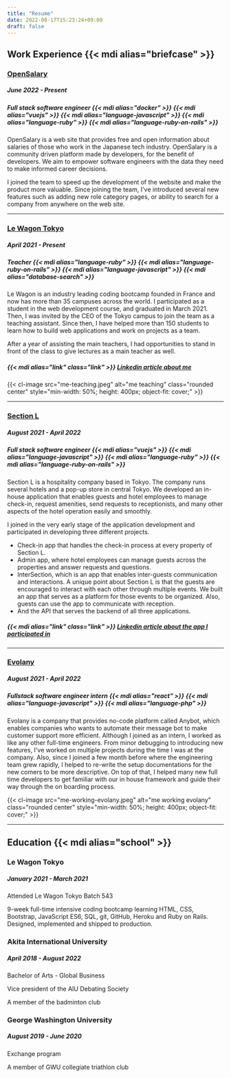 ```yaml
---
title: "Resume"
date: 2022-08-17T15:23:24+09:00
draft: false
---
```

## Work Experience  {{< mdi alias="briefcase" >}}
### [OpenSalary](https://opensalary.jp/)
##### June 2022 - Present

##### Full stack software engineer {{< mdi alias="docker" >}} {{< mdi alias="vuejs" >}} {{< mdi alias="language-javascript" >}} {{< mdi alias="language-ruby" >}} {{< mdi alias="language-ruby-on-rails" >}}

OpenSalary is a web site that provides free and open information about salaries of those who work in the Japanese tech industry. OpenSalary is a community driven platform made by developers, for the benefit of developers. We aim to empower software engineers with the data they need to make informed career decisions.

I joined the team to speed up the development of the website and make the product more valuable. Since joining the team, I've introduced several new features such as adding new role category pages, or ability to search for a company from anywhere on the web site.

---

### [Le Wagon Tokyo](https://www.lewagon.com/tokyo)
##### April 2021 - Present
##### Teacher  {{< mdi alias="language-ruby" >}} {{< mdi alias="language-ruby-on-rails" >}} {{< mdi alias="language-javascript" >}} {{< mdi alias="database-search" >}}

Le Wagon is an industry leading coding bootcamp founded in France and now has more than 35 campuses across the world. I participated as a student in the web development course, and graduated in March 2021. Then, I was invited by the CEO of the Tokyo campus to join the team as a teaching assistant. Since then, I have helped more than 150 students to learn how to build web applications and work on projects as a team.

After a year of assisting the main teachers, I had opportunities to stand in front of the class to give lectures as a main teacher as well.

##### {{< mdi alias="link" class="link" >}} [Linkedin article about me](https://www.linkedin.com/posts/le-wagon-tokyo_webdevelopment-developer-freelance-activity-6920247551661137920-JTs1?utm_source=linkedin_share&utm_medium=member_desktop_web)

{{< cl-image src="me-teaching.jpeg" alt="me teaching" class="rounded center" style="min-width: 50%; height: 400px; object-fit: cover;" >}}

---
### [Section L](https://section-l.co/)
##### August 2021 - April 2022
##### Full stack software engineer {{< mdi alias="vuejs" >}} {{< mdi alias="language-javascript" >}} {{< mdi alias="language-ruby" >}} {{< mdi alias="language-ruby-on-rails" >}}

Section L is a hospitality company based in Tokyo. The company runs several hotels and a pop-up store in central Tokyo. We developed an in-house application that enables guests and hotel employees to manage check-in, request amenities, send requests to receptionists, and many other aspects of the hotel operation easily and smoothly.

I joined in the very early stage of the application development and participated in developing three different projects.
- Check-in app that handles the check-in process at every property of Section L.
- Admin app, where hotel employees can manage guests across the properties and answer requests and questions.
- InterSection, which is an app that enables inter-guests communication and interactions. A unique point about Section L is that the guests are encouraged to interact with each other through multiple events. We built an app that serves as a platform for those events to be organized. Also, guests can use the app to communicate with reception.
- And the API that serves the backend of all three applications.

##### {{< mdi alias="link" class="link" >}} [Linkedin article about the app I participated in](https://www.linkedin.com/posts/section-l_community-team-tokyo-activity-6874648735641694208-UanI?utm_source=share)
---

### [Evolany](https://evolany.com/)
##### August 2021 - April 2022
##### Fullstack software engineer intern {{< mdi alias="react" >}} {{< mdi alias="language-javascript" >}} {{< mdi alias="language-php" >}}
Evolany is a company that provides no-code platform called Anybot, which enables companies who wants to automate their message bot to make customer support more efficient. Although I joined as an intern, I worked as like any other full-time engineers. From minor debugging to introducing new features, I've worked on multiple projects during the time I was at the company. Also, since I joined a few month before where the engineering team grew rapidly, I helped to re-write the setup documentations for the new comers to be more descriptive. On top of that, I helped many new full time developers to get familiar with our in house framework and guide their way through the on boarding process.

{{< cl-image src="me-working-evolany.jpeg" alt="me working evolany" class="rounded center" style="min-width: 50%; height: 400px; object-fit: cover;" >}}

---

## Education {{< mdi alias="school" >}}
### Le Wagon Tokyo
##### January 2021 - March 2021
Attended Le Wagon Tokyo Batch 543

9-week full-time intensive coding bootcamp learning HTML, CSS, Bootstrap, JavaScript ES6,
SQL, git, GitHub, Heroku and Ruby on Rails. Designed, implemented and shipped to
production.
### Akita International University
##### April 2018 - August 2022
Bachelor of Arts - Global Business

Vice president of the AIU Debating Society

A member of the badminton club
### George Washington University
##### August 2019 - June 2020
Exchange program

A member of GWU collegiate triathlon club
